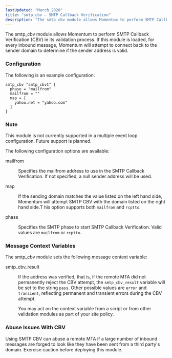 ```yaml
---
lastUpdated: "March 2020"
title: "smtp_cbv – SMTP Callback Verification"
description: "The smtp cbv module allows Momentum to perform SMTP Callback Verification CBV in its validation process If this module is loaded for every inbound message Momentum will attempt to connect back to the sender domain to determine if the sender address is valid The following is an example configuration Example..."
---
```


<a name="idp22889680"></a> 

The smtp_cbv module allows Momentum to perform SMTP Callback Verification (CBV) in its validation process. If this module is loaded, for every inbound message, Momentum will attempt to connect back to the sender domain to determine if the sender address is valid.

### <a name="idp22892192"></a> Configuration

The following is an example configuration:

<a name="example.smtp_cbv.3"></a> 


```
smtp_cbv "smtp_cbv1" {
  phase = "mailfrom"
  mailfrom = ""
  map = [
    yahoo.net = "yahoo.com"
  ]
}
```

### Note

This module is not currently supported in a multiple event loop configuration. Future support is planned.

The following configuration options are available:

<dl class="variablelist">

<dt>mailfrom</dt>

<dd>

Specifies the mailfrom address to use in the SMTP Callback Verification. If not specified, a null sender address will be used.

</dd>

<dt>map</dt>

<dd>

If the sending domain matches the value listed on the left hand side, Momentum will attempt SMTP CBV with the domain listed on the right hand side.T his option supports both `mailfrom` and `rcptto`.

</dd>

<dt>phase</dt>

<dd>

Specifies the SMTP phase to start SMTP Callback Verification. Valid values are `mailfrom` or `rcptto`.

</dd>

</dl>

### <a name="modules.smtp_cbv.context.variables"></a> Message Context Variables

The smtp_cbv module sets the following message context variable:

<dl class="variablelist">

<dt>smtp_cbv_result</dt>

<dd>

If the address was verified, that is, if the remote MTA did not permanently reject the CBV attempt, the `smtp_cbv_result` variable will be set to the string `pass`. Other possible values are `error` and `transient`, reflecting permanent and transient errors during the CBV attempt.

You may act on the context variable from a script or from other validation modules as part of your site policy.

</dd>

</dl>

### <a name="idp22913328"></a> Abuse Issues With CBV

Using SMTP CBV can abuse a remote MTA if a large number of inbound messages are forged to look like they have been sent from a third party's domain. Exercise caution before deploying this module.